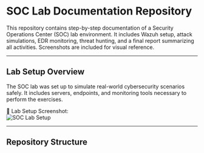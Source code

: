 # SOC Lab Documentation Repository

This repository contains step-by-step documentation of a Security Operations Center (SOC) lab environment. It includes Wazuh setup, attack simulations, EDR monitoring, threat hunting, and a final report summarizing all activities. Screenshots are included for visual reference.

---

## Lab Setup Overview

The SOC lab was set up to simulate real-world cybersecurity scenarios safely. It includes servers, endpoints, and monitoring tools necessary to perform the exercises.

📸 Lab Setup Screenshot:  
![SOC Lab Setup](INSERT_LAB_SETUP_IMAGE_LINK_HERE)

---

## Repository Structure

